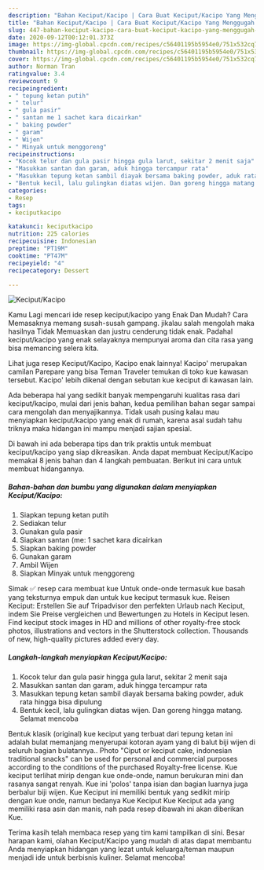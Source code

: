 ```yaml
---
description: "Bahan Keciput/Kacipo | Cara Buat Keciput/Kacipo Yang Menggugah Selera"
title: "Bahan Keciput/Kacipo | Cara Buat Keciput/Kacipo Yang Menggugah Selera"
slug: 447-bahan-keciput-kacipo-cara-buat-keciput-kacipo-yang-menggugah-selera
date: 2020-09-12T00:12:01.373Z
image: https://img-global.cpcdn.com/recipes/c56401195b5954e0/751x532cq70/keciputkacipo-foto-resep-utama.jpg
thumbnail: https://img-global.cpcdn.com/recipes/c56401195b5954e0/751x532cq70/keciputkacipo-foto-resep-utama.jpg
cover: https://img-global.cpcdn.com/recipes/c56401195b5954e0/751x532cq70/keciputkacipo-foto-resep-utama.jpg
author: Norman Tran
ratingvalue: 3.4
reviewcount: 9
recipeingredient:
- " tepung ketan putih"
- " telur"
- " gula pasir"
- " santan me 1 sachet kara dicairkan"
- " baking powder"
- " garam"
- " Wijen"
- " Minyak untuk menggoreng"
recipeinstructions:
- "Kocok telur dan gula pasir hingga gula larut, sekitar 2 menit saja"
- "Masukkan santan dan garam, aduk hingga tercampur rata"
- "Masukkan tepung ketan sambil diayak bersama baking powder, aduk rata hingga bisa dipulung"
- "Bentuk kecil, lalu gulingkan diatas wijen. Dan goreng hingga matang. Selamat mencoba"
categories:
- Resep
tags:
- keciputkacipo

katakunci: keciputkacipo 
nutrition: 225 calories
recipecuisine: Indonesian
preptime: "PT19M"
cooktime: "PT47M"
recipeyield: "4"
recipecategory: Dessert

---
```



![Keciput/Kacipo](https://img-global.cpcdn.com/recipes/c56401195b5954e0/751x532cq70/keciputkacipo-foto-resep-utama.jpg)

Kamu Lagi mencari ide resep keciput/kacipo yang Enak Dan Mudah? Cara Memasaknya memang susah-susah gampang. jikalau salah mengolah maka hasilnya Tidak Memuaskan dan justru cenderung tidak enak. Padahal keciput/kacipo yang enak selayaknya mempunyai aroma dan cita rasa yang bisa memancing selera kita.

Lihat juga resep Keciput/Kacipo, Kacipo enak lainnya! Kacipo&#39; merupakan camilan Parepare yang bisa Teman Traveler temukan di toko kue kawasan tersebut. Kacipo&#39; lebih dikenal dengan sebutan kue keciput di kawasan lain.

Ada beberapa hal yang sedikit banyak mempengaruhi kualitas rasa dari keciput/kacipo, mulai dari jenis bahan, kedua pemilihan bahan segar sampai cara mengolah dan menyajikannya. Tidak usah pusing kalau mau menyiapkan keciput/kacipo yang enak di rumah, karena asal sudah tahu triknya maka hidangan ini mampu menjadi sajian spesial.


Di bawah ini ada beberapa tips dan trik praktis untuk membuat keciput/kacipo yang siap dikreasikan. Anda dapat membuat Keciput/Kacipo memakai 8 jenis bahan dan 4 langkah pembuatan. Berikut ini cara untuk membuat hidangannya.

<!--inarticleads1-->

##### Bahan-bahan dan bumbu yang digunakan dalam menyiapkan Keciput/Kacipo:

1. Siapkan  tepung ketan putih
1. Sediakan  telur
1. Gunakan  gula pasir
1. Siapkan  santan (me: 1 sachet kara dicairkan
1. Siapkan  baking powder
1. Gunakan  garam
1. Ambil  Wijen
1. Siapkan  Minyak untuk menggoreng


Simak ✅ resep cara membuat kue Untuk onde-onde termasuk kue basah yang teksturnya empuk dan untuk kue keciput termasuk kue. Reisen Keciput: Erstellen Sie auf Tripadvisor den perfekten Urlaub nach Keciput, indem Sie Preise vergleichen und Bewertungen zu Hotels in Keciput lesen. Find keciput stock images in HD and millions of other royalty-free stock photos, illustrations and vectors in the Shutterstock collection. Thousands of new, high-quality pictures added every day. 

<!--inarticleads2-->

##### Langkah-langkah menyiapkan Keciput/Kacipo:

1. Kocok telur dan gula pasir hingga gula larut, sekitar 2 menit saja
1. Masukkan santan dan garam, aduk hingga tercampur rata
1. Masukkan tepung ketan sambil diayak bersama baking powder, aduk rata hingga bisa dipulung
1. Bentuk kecil, lalu gulingkan diatas wijen. Dan goreng hingga matang. Selamat mencoba


Bentuk klasik (original) kue keciput yang terbuat dari tepung ketan ini adalah bulat memanjang menyerupai kotoran ayam yang di balut biji wijen di seluruh bagian bulatannya.. Photo &#34;Ciput or keciput cake, indonesian traditional snacks&#34; can be used for personal and commercial purposes according to the conditions of the purchased Royalty-free license. Kue keciput terlihat mirip dengan kue onde-onde, namun berukuran mini dan rasanya sangat renyah. Kue ini &#39;polos&#39; tanpa isian dan bagian luarnya juga berbalur biji wijen. Kue Keciput ini memiliki bentuk yang sedikit mirip dengan kue onde, namun bedanya Kue Keciput Kue Keciput ada yang memiliki rasa asin dan manis, nah pada resep dibawah ini akan diberikan Kue. 

Terima kasih telah membaca resep yang tim kami tampilkan di sini. Besar harapan kami, olahan Keciput/Kacipo yang mudah di atas dapat membantu Anda menyiapkan hidangan yang lezat untuk keluarga/teman maupun menjadi ide untuk berbisnis kuliner. Selamat mencoba!
